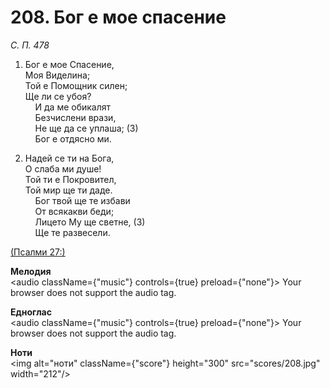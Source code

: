 # 208. Бог е мое спасение  

*С. П. 478*  

1. Бог е мое Спасение,  
Моя Виделина;  
Той е Помощник силен;  
Ще ли се убоя?  
    И да ме обикалят  
    Безчислени врази,  
    Не ще да се уплаша; (3)  
    Бог е отдясно ми.  

2. Надей се ти на Бога,  
О слаба ми душе!  
Той ти е Покровител,  
Той мир ще ти даде.  
    Бог твой ще те избави  
    От всякакви беди;  
    Лицето Му ще светне, (3)  
    Ще те развесели.  

[(Псалми 27:)](http://biblia.bg/index.php?k=19&g=27&s=)  

__Мелодия__  
<audio className={"music"} controls={true} preload={"none"}><source src="mp3/208.mp3" type="audio/mpeg"/>
Your browser does not support the audio tag.
</audio>  

__Едноглас__  
<audio className={"music"} controls={true} preload={"none"}><source src="transp/208.mp3" type="audio/mpeg"/>
Your browser does not support the audio tag.
</audio>  

__Ноти__  
<img alt="ноти" className={"score"} height="300" src="scores/208.jpg" width="212"/>
